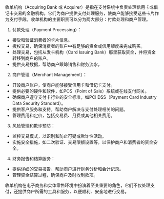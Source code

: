 收单机构（Acquiring Bank 或 Acquirer）是指在支付系统中负责处理信用卡或借记卡交易的金融机构。它们为商户提供支付处理服务，使商户能够接受这些卡片作为支付手段。收单机构的主要职责可以分为两大部分：付款处理和商户管理。

1. 付款处理（Payment Processing）：
- 接受和验证消费者的卡片信息。
- 授权交易，确保消费者的账户中有足够的资金或信用额度来完成购买。
- 处理交易，包括从发卡机构（Card Issuing Bank）那里获取资金，并将资金转移到商户的账户。
- 提供交易数据，帮助商户跟踪销售和财务流水。

2. 商户管理（Merchant Management）：
- 开设商户账户，使商户能够接受信用卡和借记卡支付。
- 提供必要的硬件和软件，如POS（Point of Sale）系统或在线支付网关。
- 确保商户遵守支付卡行业的安全标准，如PCI DSS（Payment Card Industry Data Security Standard）。
- 提供客户服务和支持，帮助商户解决与支付处理相关的问题。
- 管理费用和定价，包括交易费、月费或其他相关费用。

3. 风险管理和欺诈预防：
- 监控交易模式，以识别和防止可疑或欺诈性活动。
- 实施安全措施，如二次验证、交易限额设置等，以保护商户和消费者的资金安全。

4. 财务报告和结算服务：
- 提供详细的交易报告，帮助商户进行财务分析和会计记录。
- 管理资金结算过程，确保商户及时收到款项。

收单机构在电子商务和实体零售环境中扮演着至关重要的角色，它们不仅处理支付，还提供商户所需的工具和服务，以便顺利、安全地进行交易。